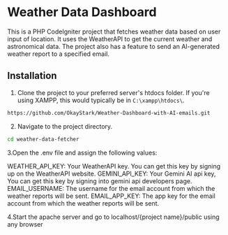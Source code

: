 # Weather Data Dashboard

This is a PHP CodeIgniter project that fetches weather data based on user input of location. It uses the WeatherAPI to get the current weather and astronomical data. The project also has a feature to send an AI-generated weather report to a specified email.

## Installation

1. Clone the project to your preferred server's htdocs folder. If you're using XAMPP, this would typically be in `C:\xampp\htdocs\`.

```bash
https://github.com/OkayStark/Weather-Dashboard-with-AI-emails.git
```

2. Navigate to the project directory.

```bash
cd weather-data-fetcher
```

3.Open the .env file and assign the following values:

WEATHER_API_KEY: Your WeatherAPI key. You can get this key by signing up on the WeatherAPI website.
GEMINI_API_KEY: Your Gemini AI api key, You can get this key by signing into gemini api developers page.
EMAIL_USERNAME: The username for the email account from which the weather reports will be sent.
EMAIL_APP_KEY: The app key for the email account from which the weather reports will be sent.

4.Start the apache server and go to localhost/{project name}/public using any browser

